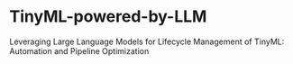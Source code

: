 # TinyML-powered-by-LLM
Leveraging Large Language Models for Lifecycle Management of TinyML: Automation and Pipeline Optimization
